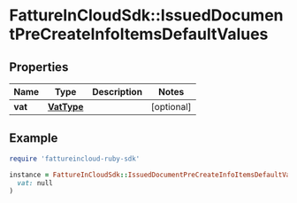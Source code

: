 # FattureInCloudSdk::IssuedDocumentPreCreateInfoItemsDefaultValues

## Properties

| Name | Type | Description | Notes |
| ---- | ---- | ----------- | ----- |
| **vat** | [**VatType**](VatType.md) |  | [optional] |

## Example

```ruby
require 'fattureincloud-ruby-sdk'

instance = FattureInCloudSdk::IssuedDocumentPreCreateInfoItemsDefaultValues.new(
  vat: null
)
```

